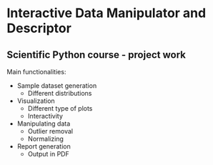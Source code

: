 # Interactive Data Manipulator and Descriptor
## Scientific Python course - project work

Main functionalities:
- Sample dataset generation
    - Different distributions
- Visualization
    - Different type of plots
    - Interactivity
- Manipulating data
    - Outlier removal
    - Normalizing
- Report generation
    - Output in PDF